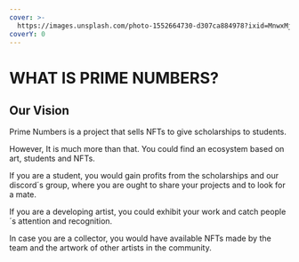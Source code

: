 ```yaml
---
cover: >-
  https://images.unsplash.com/photo-1552664730-d307ca884978?ixid=MnwxMjA3fDB8MHxwaG90by1wYWdlfHx8fGVufDB8fHx8&ixlib=rb-1.2.1&auto=format&fit=crop&w=2970&q=80
coverY: 0
---
```


# WHAT IS PRIME NUMBERS?

## Our Vision

Prime Numbers is a project that sells NFTs to give scholarships to students.

However, It is much more than that. You could find an ecosystem based on art, students and NFTs.

If you are a student, you would gain profits from the scholarships and our discord´s group, where you are ought to share your projects and to look for a mate.

If you are a developing artist, you could exhibit your work and catch people´s attention and recognition.

In case you are a collector, you would have available NFTs made by the team and the artwork of other artists in the community.
